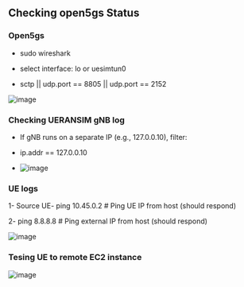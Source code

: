 ## Checking open5gs Status

### Open5gs
- sudo wireshark

- select interface: lo or uesimtun0

- sctp || udp.port == 8805 || udp.port == 2152

![image](https://github.com/user-attachments/assets/26b8d250-bb0c-4017-b572-f9cd636ae2a7)


### Checking UERANSIM gNB log

- If gNB runs on a separate IP (e.g., 127.0.0.10), filter:

- ip.addr == 127.0.0.10

- ![image](https://github.com/user-attachments/assets/ccd7d7c4-d086-41e1-9d2e-5c05ab9976ac)


### UE logs

1- Source UE- ping 10.45.0.2  # Ping UE IP from host (should respond)

2- ping 8.8.8.8    # Ping external IP from host (should respond)

![image](https://github.com/user-attachments/assets/72778642-b3ed-4523-9509-1973c15b465c)


### Tesing UE to remote EC2 instance

![image](https://github.com/user-attachments/assets/64b0d3f8-281a-4629-8eba-f3ab06b52568)






